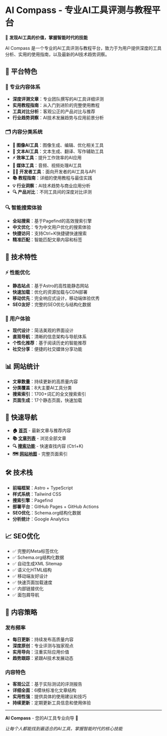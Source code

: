 # AI Compass - 专业AI工具评测与教程平台

🎯 **发现AI工具的价值，掌握智能时代的技能**

AI Compass 是一个专业的AI工具评测与教程平台，致力于为用户提供深度的工具分析、实用的使用指南，以及最新的AI技术趋势洞察。

## 🌟 平台特色

### 📝 专业内容体系
- **深度评测文章**：专业团队撰写的AI工具详细评测
- **实用教程指南**：从入门到进阶的完整使用教程
- **工具对比分析**：客观公正的产品对比与推荐
- **行业趋势洞察**：AI技术发展趋势与应用前景分析

### 🗂️ 内容分类系统
- **🎨 图像AI工具**：图像生成、编辑、优化相关工具
- **📝 文本AI工具**：文本生成、翻译、写作辅助工具  
- **⚡ 效率工具**：提升工作效率的AI应用
- **🎵 媒体工具**：音频、视频处理AI工具
- **👨‍💻 开发者工具**：面向开发者的AI工具与API
- **📚 教程指南**：详细的使用教程与最佳实践
- **💡 行业洞察**：AI技术趋势与商业应用分析
- **🔍 产品对比**：不同工具间的深度对比评测

### 🔍 智能搜索体验
- **全站搜索**：基于Pagefind的高效搜索引擎
- **中文优化**：专为中文用户优化的搜索体验
- **快捷访问**：支持Ctrl+K快捷键快速搜索
- **精准匹配**：智能匹配文章内容和标签

## 🚀 技术特性

### ⚡ 性能优化
- **静态站点**：基于Astro的高性能静态网站
- **快速加载**：优化的资源加载与CDN部署
- **移动优先**：完全响应式设计，移动端体验优秀
- **SEO友好**：完整的SEO优化与结构化数据

### 🎨 用户体验
- **现代设计**：简洁美观的界面设计
- **直观导航**：清晰的信息架构与导航体系
- **个性化推荐**：基于阅读历史的智能推荐
- **社交分享**：便捷的社交媒体分享功能

## 📊 网站统计

- **文章数量**：持续更新的高质量内容
- **分类覆盖**：8大主要AI工具分类
- **搜索索引**：1700+词汇的全文搜索索引
- **页面生成**：17个静态页面，快速加载

## 🔗 快速导航

- **🏠 [首页](https://fzero1925.github.io/ai-compass/)** - 最新文章与推荐内容
- **📚 [文章列表](https://fzero1925.github.io/ai-compass/articles/)** - 浏览全部文章
- **🔍 [搜索功能](https://fzero1925.github.io/ai-compass/)** - 快速查找内容 (Ctrl+K)
- **🗺️ [网站地图](https://fzero1925.github.io/ai-compass/sitemap.xml)** - 完整页面索引

## 🛠️ 技术栈

- **前端框架**：Astro + TypeScript
- **样式系统**：Tailwind CSS
- **搜索引擎**：Pagefind
- **部署平台**：GitHub Pages + GitHub Actions
- **SEO优化**：Schema.org结构化数据
- **分析统计**：Google Analytics

## 📈 SEO优化

- ✅ 完整的Meta标签优化
- ✅ Schema.org结构化数据
- ✅ 自动生成XML Sitemap
- ✅ 语义化HTML结构
- ✅ 移动端友好设计
- ✅ 快速页面加载速度
- ✅ 内部链接优化
- ✅ 面包屑导航

## 🎯 内容策略

### 发布频率
- **每日更新**：持续发布高质量内容
- **深度原创**：专业评测与独家观点
- **实用导向**：注重实际应用价值
- **趋势跟踪**：紧跟AI技术发展动态

### 内容特色
- **客观公正**：基于实际测试的评测报告
- **详细全面**：6模块标准化文章结构
- **实用性强**：提供具体的使用建议和技巧
- **持续更新**：定期更新工具信息和使用体验

---

**AI Compass** - 您的AI工具专业向导 🧭

*让每个人都能找到最适合的AI工具，掌握智能时代的核心技能*